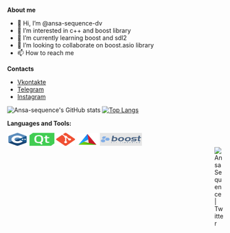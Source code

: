 
**About me**
- 👋 Hi, I’m @ansa-sequence-dv
- 👀 I’m interested in c++ and boost library
- 🌱 I’m currently learning boost and sdl2
- 💞️ I’m looking to collaborate on boost.asio library
- 📫 How to reach me 


**Contacts**
- [Vkontakte](https://vk.com/ansa.sequence)
- [Telegram](https://t.me/NoHaxEx)
- [Instagram](https://www.instagram.com/sahil_is_baku/)

![Ansa-sequence's GitHub stats](https://github-readme-stats.vercel.app/api?username=ansa-sequence&show_icons=true&theme=dracula&count_private=true)
[![Top Langs](https://github-readme-stats.vercel.app/api/top-langs/?username=ansa-sequence&layout=compact&theme=dracula&hide_border=true)](https://github.com/anuraghazra/github-readme-stats)

**Languages and Tools:**  
<div class="tools_and_languages">
  <code><img height="30" src="./.vs/C++_logo.png" alt="C++" width="48px"/></code>
  <code><img height="30" src="./.vs/Qt_logo.png" alt="Qt framework" width="58px"/></code>
  <code><img height="30" src="./.vs/Git_logo.png" alt="Git" width="44px"/></code>
  <code><img height="30" src="./.vs/CMake_logo.png" alt="CMake" width="50px"/></code>
  <code><img height="30" src="./.vs/Boost_logo.png" alt="Boost C++ libraries" width="98px"/></code>
</div>

<a href="https://twitter.com/KulievSakhil">
  <img align="right" alt="Ansa Sequence | Twitter" width="21px" src="https://raw.githubusercontent.com/anuraghazra/anuraghazra/master/assets/twitter.svg" />
</a>
